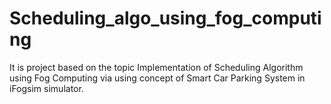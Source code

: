 # Scheduling_algo_using_fog_computing
It is project based on the topic Implementation of Scheduling Algorithm using Fog Computing via using concept of Smart Car Parking System in iFogsim simulator. 
